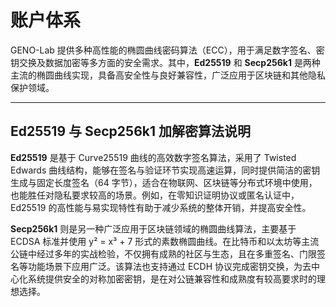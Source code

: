 # 账户体系
GENO-Lab 提供多种高性能的椭圆曲线密码算法（ECC），用于满足数字签名、密钥交换及数据加密等多方面的安全需求。其中，**Ed25519** 和 **Secp256k1** 是两种主流的椭圆曲线实现，具备高安全性与良好兼容性，广泛应用于区块链和其他隐私保护领域。

---
## Ed25519 与 Secp256k1 加解密算法说明

**Ed25519** 是基于 Curve25519 曲线的高效数字签名算法，采用了 Twisted Edwards 曲线结构，能够在签名与验证环节实现高速运算，同时提供简洁的密钥生成与固定长度签名（64 字节），适合在物联网、区块链等分布式环境中使用，也能胜任对隐私要求较高的场景。例如，在零知识证明协议或匿名认证中，Ed25519 的高性能与易实现特性有助于减少系统的整体开销，并提高安全性。


**Secp256k1** 则是另一种广泛应用于区块链领域的椭圆曲线算法，主要基于 ECDSA 标准并使用 y² = x³ + 7 形式的素数椭圆曲线。在比特币和以太坊等主流公链中经过多年的实战检验，不仅拥有成熟的社区与生态，且在多重签名、门限签名等功能场景下应用广泛。该算法也支持通过 ECDH 协议完成密钥交换，为去中心化系统提供安全的对称加密密钥，是在对公链兼容性和成熟度有较高要求时的理想选择。
